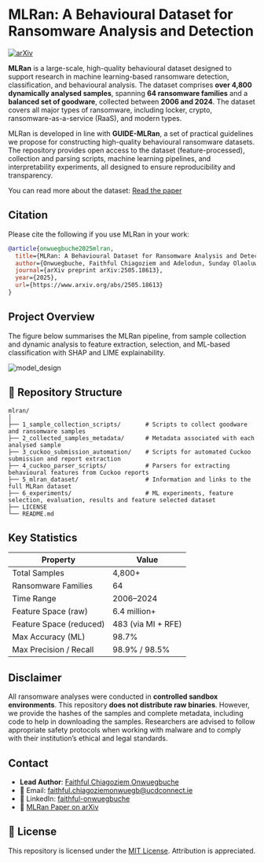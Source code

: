 # MLRan: A Behavioural Dataset for Ransomware Analysis and Detection

[![arXiv](https://img.shields.io/badge/arXiv-2505.18613-b31b1b.svg)](https://arxiv.org/abs/2505.18613)

**MLRan** is a large-scale, high-quality behavioural dataset designed to support research in machine learning-based ransomware detection, classification, and behavioural analysis. The dataset comprises **over 4,800 dynamically analysed samples**, spanning **64 ransomware families** and a **balanced set of goodware**, collected between **2006 and 2024**. The dataset covers all major types of ransomware, including locker, crypto, ransomware-as-a-service (RaaS), and modern types.

MLRan is developed in line with **GUIDE-MLRan**, a set of practical guidelines we propose for constructing high-quality behavioural ransomware datasets. The repository provides open access to the dataset (feature-processed), collection and parsing scripts, machine learning pipelines, and interpretability experiments, all designed to ensure reproducibility and transparency.

You can read more about the dataset: [Read the paper](https://arxiv.org/abs/2505.18613)

## Citation

Please cite the following if you use MLRan in your work:

```bibtex
@article{onwuegbuche2025mlran,
  title={MLRan: A Behavioural Dataset for Ransomware Analysis and Detection},
  author={Onwuegbuche, Faithful Chiagoziem and Adelodun, Sunday Olaoluwa and Jurcut, Anca Delia and Pasquale, Liliana},
  journal={arXiv preprint arXiv:2505.18613},
  year={2025},
  url={https://www.arxiv.org/abs/2505.18613}
}
```

## Project Overview
The figure below summarises the MLRan pipeline, from sample collection and dynamic analysis to feature extraction, selection, and ML-based classification with SHAP and LIME explainability.

![model_design](https://github.com/user-attachments/assets/cb17acf3-5c2f-4d75-8dfc-771b35eaa523)


## 📁 Repository Structure

```
mlran/
│
├── 1_sample_collection_scripts/       # Scripts to collect goodware and ransomware samples
├── 2_collected_samples_metadata/      # Metadata associated with each analysed sample
├── 3_cuckoo_submission_automation/    # Scripts for automated Cuckoo submission and report extraction
├── 4_cuckoo_parser_scripts/           # Parsers for extracting behavioural features from Cuckoo reports
├── 5_mlran_dataset/                   # Information and links to the full MLRan dataset
├── 6_experiments/                     # ML experiments, feature selection, evaluation, results and feature selected dataset
├── LICENSE
└── README.md
```

## Key Statistics

| Property                     | Value              |
| ---------------------------- | ------------------ |
| Total Samples                | 4,800+             |
| Ransomware Families          | 64                 |
| Time Range                   | 2006–2024          |
| Feature Space (raw)          | 6.4 million+       |
| Feature Space (reduced)      | 483 (via MI + RFE) |
| Max Accuracy (ML)            | 98.7%              |
| Max Precision / Recall       | 98.9% / 98.5%      |

## Disclaimer

All ransomware analyses were conducted in **controlled sandbox environments**. This repository **does not distribute raw binaries**. However, we provide the hashes of the samples and complete metadata, including code to help in downloading the samples. Researchers are advised to follow appropriate safety protocols when working with malware and to comply with their institution’s ethical and legal standards.

## Contact

- **Lead Author**: [Faithful Chiagoziem Onwuegbuche](https://github.com/faithfulco)  
- 📧 Email: [faithful.chiagoziemonwuegb@ucdconnect.ie](mailto:faithful.chiagoziemonwuegb@ucdconnect.ie)  
- 🔗 LinkedIn: [faithful-onwuegbuche](https://www.linkedin.com/in/faithful-onwuegbuche/)  
- 📄 [MLRan Paper on arXiv](https://arxiv.org/abs/2505.18613)



## 📜 License

This repository is licensed under the [MIT License](LICENSE). Attribution is appreciated.

